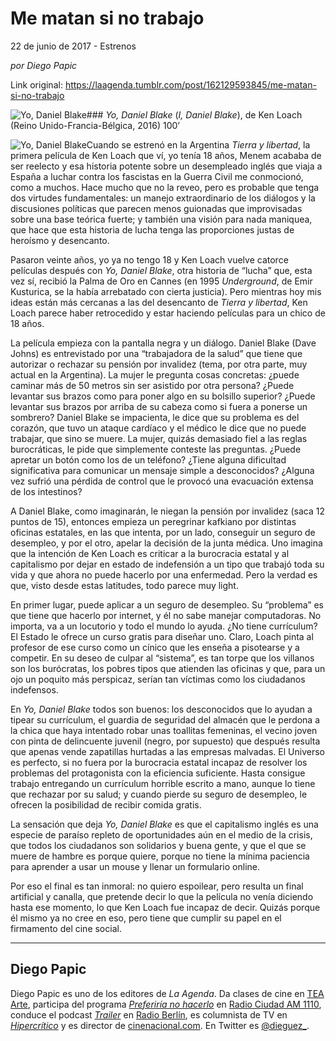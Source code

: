 # Me matan si no trabajo



22 de junio de 2017 - Estrenos

_por Diego Papic_

Link original: https://laagenda.tumblr.com/post/162129593845/me-matan-si-no-trabajo

![Yo, Daniel Blake](https://64.media.tumblr.com/f89fe6063178cda5b14c6db4157fa4ae/tumblr_inline_pjzt0eHYMT1t6q87u_500.jpg)### *Yo, Daniel Blake* (*I, Daniel Blake*), de Ken Loach (Reino Unido-Francia-Bélgica, 2016) 100’

![Yo, Daniel Blake](https://64.media.tumblr.com/f89fe6063178cda5b14c6db4157fa4ae/tumblr_inline_pjzt0eHYMT1t6q87u_400.jpg)Cuando se estrenó en la Argentina *Tierra y libertad*, la primera película de Ken Loach que ví, yo tenía 18 años, Menem acababa de ser reelecto y esa historia potente sobre un desempleado inglés que viaja a España a luchar contra los fascistas en la Guerra Civil me conmocionó, como a muchos. Hace mucho que no la reveo, pero es probable que tenga dos virtudes fundamentales: un manejo extraordinario de los diálogos y la discusiones políticas que parecen menos guionadas que improvisadas sobre una base teórica fuerte; y también una visión para nada maniquea, que hace que esta historia de lucha tenga las proporciones justas de heroísmo y desencanto.

Pasaron veinte años, yo ya no tengo 18 y Ken Loach vuelve catorce películas después con *Yo, Daniel Blake*, otra historia de “lucha” que, esta vez sí, recibió la Palma de Oro en Cannes (en 1995 *Underground*, de Emir Kusturica, se la había arrebatado con cierta justicia). Pero mientras hoy mis ideas están más cercanas a las del desencanto de *Tierra y libertad*, Ken Loach parece haber retrocedido y estar haciendo películas para un chico de 18 años.

La película empieza con la pantalla negra y un diálogo. Daniel Blake (Dave Johns) es entrevistado por una “trabajadora de la salud” que tiene que autorizar o rechazar su pensión por invalidez (tema, por otra parte, muy actual en la Argentina). La mujer le pregunta cosas concretas: ¿puede caminar más de 50 metros sin ser asistido por otra persona? ¿Puede levantar sus brazos como para poner algo en su bolsillo superior? ¿Puede levantar sus brazos por arriba de su cabeza como si fuera a ponerse un sombrero? Daniel Blake se impacienta, le dice que su problema es del corazón, que tuvo un ataque cardíaco y el médico le dice que no puede trabajar, que sino se muere. La mujer, quizás demasiado fiel a las reglas burocráticas, le pide que simplemente conteste las preguntas. ¿Puede apretar un botón como los de un teléfono? ¿Tiene alguna dificultad significativa para comunicar un mensaje simple a desconocidos? ¿Alguna vez sufrió una pérdida de control que le provocó una evacuación extensa de los intestinos?

A Daniel Blake, como imaginarán, le niegan la pensión por invalidez (saca 12 puntos de 15), entonces empieza un peregrinar kafkiano por distintas oficinas estatales, en las que intenta, por un lado, conseguir un seguro de desempleo, y por el otro, apelar la decisión de la junta médica. Uno imagina que la intención de Ken Loach es criticar a la burocracia estatal y al capitalismo por dejar en estado de indefensión a un tipo que trabajó toda su vida y que ahora no puede hacerlo por una enfermedad. Pero la verdad es que, visto desde estas latitudes, todo parece muy light.

En primer lugar, puede aplicar a un seguro de desempleo. Su “problema” es que tiene que hacerlo por internet, y él no sabe manejar computadoras. No importa, va a un locutorio y todo el mundo lo ayuda. ¿No tiene currículum? El Estado le ofrece un curso gratis para diseñar uno. Claro, Loach pinta al profesor de ese curso como un cínico que les enseña a pisotearse y a competir. En su deseo de culpar al “sistema”, es tan torpe que los villanos son los burócratas, los pobres tipos que atienden las oficinas y que, para un ojo un poquito más perspicaz, serían tan víctimas como los ciudadanos indefensos.

En *Yo, Daniel Blake* todos son buenos: los desconocidos que lo ayudan a tipear su currículum, el guardia de seguridad del almacén que le perdona a la chica que haya intentado robar unas toallitas femeninas, el vecino joven con pinta de delincuente juvenil (negro, por supuesto) que después resulta que apenas vende zapatillas hurtadas a las empresas malvadas. El Universo es perfecto, si no fuera por la burocracia estatal incapaz de resolver los problemas del protagonista con la eficiencia suficiente. Hasta consigue trabajo entregando un currículum horrible escrito a mano, aunque lo tiene que rechazar por su salud; y cuando pierde su seguro de desempleo, le ofrecen la posibilidad de recibir comida gratis.

La sensación que deja *Yo, Daniel Blake* es que el capitalismo inglés es una especie de paraíso repleto de oportunidades aún en el medio de la crisis, que todos los ciudadanos son solidarios y buena gente, y que el que se muere de hambre es porque quiere, porque no tiene la mínima paciencia para aprender a usar un mouse y llenar un formulario online.

Por eso el final es tan inmoral: no quiero espoilear, pero resulta un final artificial y canalla, que pretende decir lo que la película no venía diciendo hasta ese momento, lo que Ken Loach fue incapaz de decir. Quizás porque él mismo ya no cree en eso, pero tiene que cumplir su papel en el firmamento del cine social.

  




---

 Diego Papic
------------

 Diego Papic es uno de los editores de *La Agenda*. Da clases de cine en [TEA Arte](http://tea-arte.com.ar/), participa del programa *[Preferiría no hacerlo](http://preferiria-no-hacerlo.tumblr.com/)* en [Radio Ciudad AM 1110](http://www.buenosaires.gob.ar/radiociudad), conduce el podcast *[Trailer](http://www.radioberlin.com.ar/programas/trailer)* en [Radio Berlín](http://www.radioberlin.com.ar/), es columnista de TV en *[Hipercrítico](http://hipercritico.com/)* y es director de [cinenacional.com](http://www.cinenacional.com/). En Twitter es [@dieguez\_](https://twitter.com/dieguez_). 

